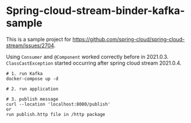 # Spring-cloud-stream-binder-kafka-sample

This is a sample project for https://github.com/spring-cloud/spring-cloud-stream/issues/2704.  

Using `Consumer` and `@Component` worked correctly before in 2021.0.3.  
`ClassCastException` started occurring after spring cloud stream 2021.0.4.  

```
# 1. run Kafka
docker-compose up -d

# 2. run application

# 3. publish message
curl --location 'localhost:8080/publish'
or
run publish.http file in /http package
```
